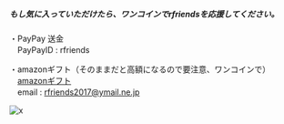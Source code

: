   
##### もし気に入っていただけたら、ワンコインでrfriendsを応援してください。  
  
・PayPay 送金  
　PayPayID  :  rfriends  
  
・amazonギフト（そのままだと高額になるので要注意、ワンコインで）  
　[amazonギフト](https://www.amazon.co.jp/dp/B09TVHNLHX)  
　email  :  rfriends2017@ymail.ne.jp  

  ![x](https://github.com/user-attachments/assets/930aa566-c0bc-4ca7-a4cc-9f37605f5ef5)  
    
